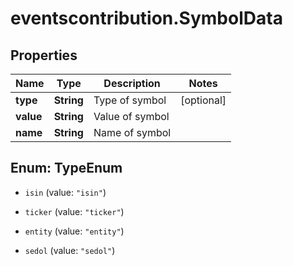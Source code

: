 # eventscontribution.SymbolData

## Properties

Name | Type | Description | Notes
------------ | ------------- | ------------- | -------------
**type** | **String** | Type of symbol | [optional] 
**value** | **String** | Value of symbol | 
**name** | **String** | Name of symbol | 



## Enum: TypeEnum


* `isin` (value: `"isin"`)

* `ticker` (value: `"ticker"`)

* `entity` (value: `"entity"`)

* `sedol` (value: `"sedol"`)




